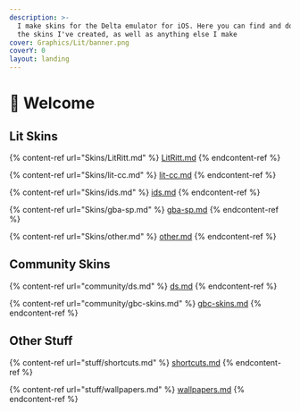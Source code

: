 ```yaml
---
description: >-
  I make skins for the Delta emulator for iOS. Here you can find and download
  the skins I've created, as well as anything else I make
cover: Graphics/Lit/banner.png
coverY: 0
layout: landing
---
```


# 🌈 Welcome

## Lit Skins

{% content-ref url="Skins/LitRitt.md" %}
[LitRitt.md](Skins/LitRitt.md)
{% endcontent-ref %}

{% content-ref url="Skins/lit-cc.md" %}
[lit-cc.md](Skins/lit-cc.md)
{% endcontent-ref %}

{% content-ref url="Skins/ids.md" %}
[ids.md](Skins/ids.md)
{% endcontent-ref %}

{% content-ref url="Skins/gba-sp.md" %}
[gba-sp.md](Skins/gba-sp.md)
{% endcontent-ref %}

{% content-ref url="Skins/other.md" %}
[other.md](Skins/other.md)
{% endcontent-ref %}

## Community Skins

{% content-ref url="community/ds.md" %}
[ds.md](community/ds.md)
{% endcontent-ref %}

{% content-ref url="community/gbc-skins.md" %}
[gbc-skins.md](community/gbc-skins.md)
{% endcontent-ref %}

## Other Stuff

{% content-ref url="stuff/shortcuts.md" %}
[shortcuts.md](stuff/shortcuts.md)
{% endcontent-ref %}

{% content-ref url="stuff/wallpapers.md" %}
[wallpapers.md](stuff/wallpapers.md)
{% endcontent-ref %}
